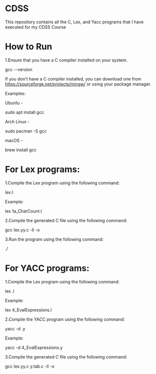# CDSS
This repository contains all the C, Lex, and Yacc programs that I have executed for my CDSS Course
# How to Run
1.Ensure that you have a C compiler installed on your system.

gcc --version

If you don't have a C compiler installed, you can download one from https://sourceforge.net/projects/mingw/ or using your package manager.


Examples:

 Ubuntu -

sudo apt install gcc

 Arch Linux -

sudo pacman -S gcc
 
 macOS -

brew install gcc
 # For Lex programs:

1.Compile the Lex program using the following command:

lex<filename>.l

Example:

lex 1a_CharCount.l

2.Compile the generated C file using the following command:

gcc lex.yy.c -ll -o <Output File Name>

3.Run the program using the following command:

./<Output File Name>

# For YACC programs:

1.Compile the Lex program using the following command:

lex <filename>.l

Example:

lex 4_EvalExpressions.l

2.Compile the YACC program using the following command:

yacc -d <filename>.y

Example:

yacc -d 4_EvalExpressions.y

3.Compile the generated C file using the following command:

gcc lex.yy.c y.tab.c -ll -o <Output File Name>
